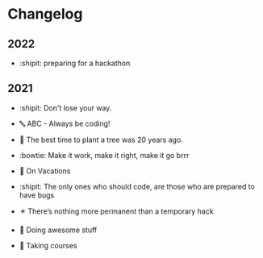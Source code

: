 # Changelog

## 2022

- :shipit: preparing for a hackathon

## 2021

- :shipit: Don't lose your way.

- :abc: ABC - Always be coding!

- :evergreen_tree: The best time to plant a tree was 20 years ago.

- :bowtie: Make it work, make it right, make it go brrr

- :palm_tree: On Vacations

- :shipit: The only ones who should code, are those who are prepared to have
  bugs

- :eight_pointed_black_star: There’s nothing more permanent than a temporary
  hack

- :dart: Doing awesome stuff

- :t-rex: Taking courses
